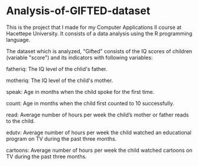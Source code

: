 # Analysis-of-GIFTED-dataset

This is the project that I made for my Computer Applications II course at Hacettepe University. It consists of a data analysis using the R programming language. 

The dataset which is analyzed, "Gifted" consists of the IQ scores of children (variable "score") and its indicators with following variables:

fatheriq: The IQ level of the chlid's father.

motheriq: The IQ level of the child's mother.

speak: Age in months when the child spoke for the first time.

count: Age in months when the child first counted to 10 successfully.

read: Average number of hours per week the child’s mother or father reads to the child.

edutv: Average number of hours per week the child watched an educational program on TV during the past three months.

cartoons: Average number of hours per week the child watched cartoons on TV during the past three months.
